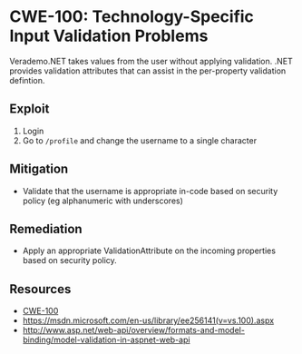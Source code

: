 CWE-100: Technology-Specific Input Validation Problems
======================================================

Verademo.NET takes values from the user without applying validation. .NET provides validation attributes that can assist in the per-property validation defintion.


Exploit
-------
1. Login
2. Go to `/profile` and change the username to a single character

Mitigation
----------
* Validate that the username is appropriate in-code based on security policy (eg alphanumeric with underscores)

Remediation
-----------
* Apply an appropriate ValidationAttribute on the incoming properties based on security policy.

Resources
---------
* [CWE-100](https://cwe.mitre.org/data/definitions/100.html)
* https://msdn.microsoft.com/en-us/library/ee256141(v=vs.100).aspx
* http://www.asp.net/web-api/overview/formats-and-model-binding/model-validation-in-aspnet-web-api